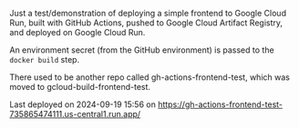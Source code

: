 Just a test/demonstration of deploying a simple frontend to Google Cloud Run, built with GitHub Actions, pushed to Google Cloud Artifact Registry, and deployed on Google Cloud Run.

An environment secret (from the GitHub environment) is passed to the `docker build` step.

There used to be another repo called gh-actions-frontend-test, which was moved to gcloud-build-frontend-test.

Last deployed on 2024-09-19 15:56 on https://gh-actions-frontend-test-735865474111.us-central1.run.app/
